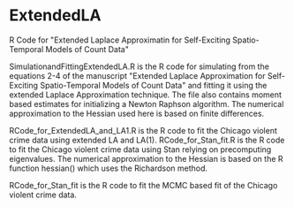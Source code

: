 # ExtendedLA
R Code for "Extended Laplace Approximatin for Self-Exciting Spatio-Temporal Models of Count Data"

SimulationandFittingExtendedLA.R is the R code for simulating from the equations 2-4 of the manuscript "Extended Laplace Approximation for Self-Exciting Spatio-Temporal Models of Count Data" and fitting it using the extended Laplace Approximation technique.  The file also contains moment based estimates for initializing a Newton Raphson algorithm.  The numerical approximation to the Hessian used here is based on finite differences.


RCode_for_ExtendedLA_and_LA1.R is the R code to fit the Chicago violent crime data using extended LA and LA(1).
RCode_for_Stan_fit.R is the R code to fit the Chicago violent crime data using Stan relying on precomputing eigenvalues.  The numerical approximation to the Hessian is based on the R function hessian() which uses the Richardson method.

RCode_for_Stan_fit is the R code to fit the MCMC based fit of the Chicago violent crime data. 

